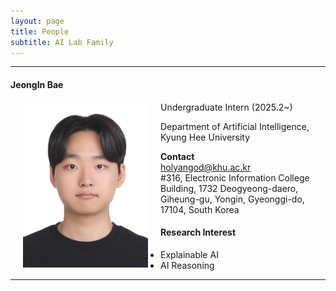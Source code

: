 ```yaml
---
layout: page
title: People 
subtitle: AI Lab Family
---
```


<hr>

#### JeongIn Bae
  
<img src="https://raw.githubusercontent.com/ailabkhu/ailabkhu.github.io/master/img/JeongInBae.jpg" width="200" height="265" align="left" hspace="20" />         
Undergraduate Intern (2025.2~)       

Department of Artificial Intelligence, Kyung Hee University         
            
**Contact**  
holyangod@khu.ac.kr                    
#316, Electronic Information College Building, 1732 Deogyeong-daero, Giheung-gu, Yongin, Gyeonggi-do, 17104, South Korea  

#### Research Interest
* Explainable AI
* AI Reasoning

<hr>
